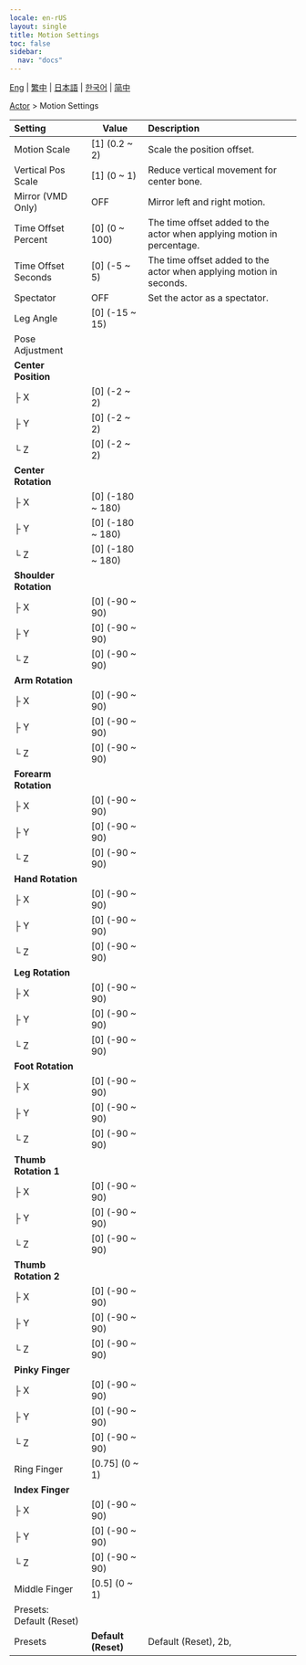 ```yaml
---
locale: en-rUS
layout: single
title: Motion Settings
toc: false
sidebar:
  nav: "docs"
---
```

[Eng](/dancexr/menu/2025.4/actor/actor_motion) | [繁中](/tw/dancexr/menu/2025.4/actor/actor_motion) | [日本語](/jp/dancexr/menu/2025.4/actor/actor_motion) | [한국어](/kr/dancexr/menu/2025.4/actor/actor_motion) | [简中](/zh/dancexr/menu/2025.4/actor/actor_motion)

[Actor](../menu#Actor) > Motion Settings



| Setting | Value | Description |
| :--- | --- | :--- |
| Motion Scale | [1] (0.2 ~ 2) | Scale the position offset.
| Vertical Pos Scale | [1] (0 ~ 1) | Reduce vertical movement for center bone.
| Mirror (VMD Only) | OFF | Mirror left and right motion.
| Time Offset Percent | [0] (0 ~ 100) | The time offset added to the actor when applying motion in percentage.
| Time Offset Seconds | [0] (-5 ~ 5) | The time offset added to the actor when applying motion in seconds.
| Spectator | OFF | Set the actor as a spectator.
| Leg Angle | [0] (-15 ~ 15) | 
| Pose Adjustment || 
| **Center Position** | | 
| ├&nbsp;X | [0] (-2 ~ 2) | 
| ├&nbsp;Y | [0] (-2 ~ 2) | 
| └&nbsp;Z | [0] (-2 ~ 2) | 
| **Center Rotation** | | 
| ├&nbsp;X | [0] (-180 ~ 180) | 
| ├&nbsp;Y | [0] (-180 ~ 180) | 
| └&nbsp;Z | [0] (-180 ~ 180) | 
| **Shoulder Rotation** | | 
| ├&nbsp;X | [0] (-90 ~ 90) | 
| ├&nbsp;Y | [0] (-90 ~ 90) | 
| └&nbsp;Z | [0] (-90 ~ 90) | 
| **Arm Rotation** | | 
| ├&nbsp;X | [0] (-90 ~ 90) | 
| ├&nbsp;Y | [0] (-90 ~ 90) | 
| └&nbsp;Z | [0] (-90 ~ 90) | 
| **Forearm Rotation** | | 
| ├&nbsp;X | [0] (-90 ~ 90) | 
| ├&nbsp;Y | [0] (-90 ~ 90) | 
| └&nbsp;Z | [0] (-90 ~ 90) | 
| **Hand Rotation** | | 
| ├&nbsp;X | [0] (-90 ~ 90) | 
| ├&nbsp;Y | [0] (-90 ~ 90) | 
| └&nbsp;Z | [0] (-90 ~ 90) | 
| **Leg Rotation** | | 
| ├&nbsp;X | [0] (-90 ~ 90) | 
| ├&nbsp;Y | [0] (-90 ~ 90) | 
| └&nbsp;Z | [0] (-90 ~ 90) | 
| **Foot Rotation** | | 
| ├&nbsp;X | [0] (-90 ~ 90) | 
| ├&nbsp;Y | [0] (-90 ~ 90) | 
| └&nbsp;Z | [0] (-90 ~ 90) | 
| **Thumb Rotation 1** | | 
| ├&nbsp;X | [0] (-90 ~ 90) | 
| ├&nbsp;Y | [0] (-90 ~ 90) | 
| └&nbsp;Z | [0] (-90 ~ 90) | 
| **Thumb Rotation 2** | | 
| ├&nbsp;X | [0] (-90 ~ 90) | 
| ├&nbsp;Y | [0] (-90 ~ 90) | 
| └&nbsp;Z | [0] (-90 ~ 90) | 
| **Pinky Finger** | | 
| ├&nbsp;X | [0] (-90 ~ 90) | 
| ├&nbsp;Y | [0] (-90 ~ 90) | 
| └&nbsp;Z | [0] (-90 ~ 90) | 
| Ring Finger | [0.75] (0 ~ 1) | 
| **Index Finger** | | 
| ├&nbsp;X | [0] (-90 ~ 90) | 
| ├&nbsp;Y | [0] (-90 ~ 90) | 
| └&nbsp;Z | [0] (-90 ~ 90) | 
| Middle Finger | [0.5] (0 ~ 1) | 
| Presets: Default (Reset) || 
| Presets | **Default (Reset)** | Default (Reset), 2b,  |
